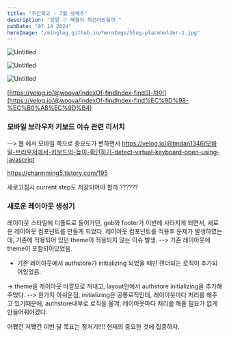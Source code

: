 ```yaml
---
title: "주간회고 - 7월 셋째주"
description: "정말 그 해결이 최선이었을까 "
pubDate: "07 14 2024"
heroImage: "/minglog.github.io/heroImgs/blog-placeholder-1.jpg"
---
```


![Untitled](https://prod-files-secure.s3.us-west-2.amazonaws.com/2fc50c45-d830-4bf0-a19c-122e444c1b64/a24cacee-63ec-470f-92b5-07a5ccf9d0ee/Untitled.png)

![Untitled](https://prod-files-secure.s3.us-west-2.amazonaws.com/2fc50c45-d830-4bf0-a19c-122e444c1b64/78b26f55-45d9-46db-955e-1302bdc49510/Untitled.png)

![Untitled](https://prod-files-secure.s3.us-west-2.amazonaws.com/2fc50c45-d830-4bf0-a19c-122e444c1b64/414b91d9-dd68-4982-a4d9-60c8c33ffd3e/Untitled.png)

[https://velog.io/@wooya/indexOf-findIndex-find의-차이](https://velog.io/@wooya/indexOf-findIndex-find%EC%9D%98-%EC%B0%A8%EC%9D%B4)

### 모바일 브라우저 키보드 이슈 관련 리서치

--> 웹 에서 모바일 쪽으로 중요도가 변하면서
https://velog.io/@tmdan1346/모바일-브라우저에서-키보드의-높이-확인하기-detect-virtual-keyboard-open-using-javascript

https://charmming5.tistory.com/195

새로고침시 current step도 저장되어야 할까 ??????

### 새로운 레이아웃 생성기

레이아웃 스타일에 디폴트로 들어가던, gnb와 footer가 이번에 사라지게 되면서, 새로운 레이아웃 컴포넌트를 만들게 되었다.
레이아웃 컴포넌트를 적용후 문제가 발생하였는데,
기존에 적용되어 있던 theme이 적용되지 않는 이슈 발생.
--> 기존 레이아웃에 theme이 포함되어있었음.

- 기존 레이아웃에서 authstore가 initializing 되었을 때만 렌더되는 로직이 추가되어있었음.

-> theme을 레이아웃 바깥으로 꺼내고, layout안에서 authstore initializing을 추가해 주었다.
--> 한가지 아쉬운점, initializing은 공통로직인데, 레이아웃마다 처리를 해주고 있기때문에, authstore내부로 로직을 옮겨, 레이아웃마다 처리를 해줄 필요가 없게 만들어줘야겠다.

어쨌건 저쨌건 이번 달 목표는 정처기!!!!
현재의 중요한 것에 집중하자.
